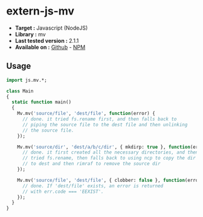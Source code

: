 # extern-js-mv

- **Target :** Javascript (NodeJS)
- **Library :** mv
- **Last tested version :** 2.1.1
- **Available on :** [Github](https://github.com/andrewrk/node-mv) - [NPM](https://www.npmjs.com/package/mv)

## Usage

```haxe
import js.mv.*;

class Main
{
  static function main()
  {
    Mv.mv('source/file', 'dest/file', function(error) {
      // done. it tried fs.rename first, and then falls back to 
      // piping the source file to the dest file and then unlinking 
      // the source file. 
    });

    Mv.mv('source/dir', 'dest/a/b/c/dir', { mkdirp: true }, function(error) {
      // done. it first created all the necessary directories, and then 
      // tried fs.rename, then falls back to using ncp to copy the dir 
      // to dest and then rimraf to remove the source dir 
    });

    Mv.mv('source/file', 'dest/file', { clobber: false }, function(error) {
      // done. If 'dest/file' exists, an error is returned 
      // with err.code === 'EEXIST'. 
    });
  }
}
```
